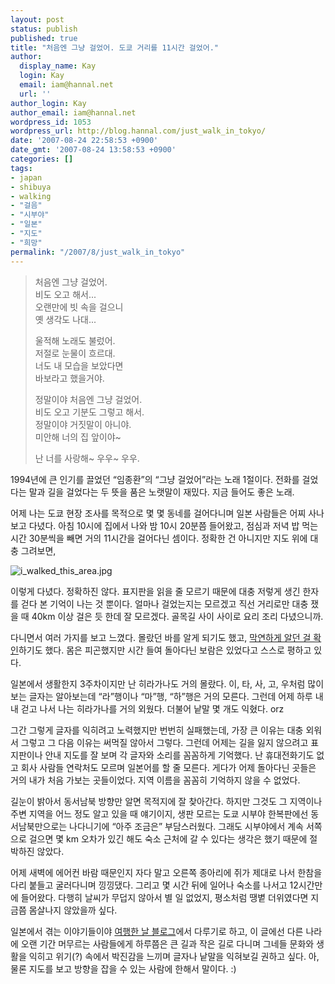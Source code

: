 ```yaml
---
layout: post
status: publish
published: true
title: "처음엔 그냥 걸었어. 도쿄 거리를 11시간 걸었어."
author:
  display_name: Kay
  login: Kay
  email: iam@hannal.net
  url: ''
author_login: Kay
author_email: iam@hannal.net
wordpress_id: 1053
wordpress_url: http://blog.hannal.com/just_walk_in_tokyo/
date: '2007-08-24 22:58:53 +0900'
date_gmt: '2007-08-24 13:58:53 +0900'
categories: []
tags:
- japan
- shibuya
- walking
- "걸음"
- "시부야"
- "일본"
- "지도"
- "희망"
permalink: "/2007/8/just_walk_in_tokyo"
---
```

<blockquote>처음엔 그냥 걸었어.<br />
비도 오고 해서...<br />
오랜만에 빗 속을 걸으니<br />
옛 생각도 나대...</p>
<p>울적해 노래도 불렀어.<br />
저절로 눈물이 흐르대.<br />
너도 내 모습을 보았다면<br />
바보라고 했을거야.</p>
<p>정말이야 처음엔 그냥 걸었어.<br />
비도 오고 기분도 그렇고 해서.<br />
정말이야 거짓말이 아니야.<br />
미안해 너의 집 앞이야~</p>
<p>난 너를 사랑해~ 우우~ 우우.</p></blockquote>
<p>1994년에 큰 인기를 끌었던 “임종환”의 “그냥 걸었어”라는 노래 1절이다. 전화를 걸었다는 말과 길을 걸었다는 두 뜻을 품은 노랫말이 재밌다. 지금 들어도 좋은 노래.</p>
<p>어제 나는 도쿄 현장 조사를 목적으로 몇 몇 동네를 걸어다니며 일본 사람들은 어찌 사나 보고 다녔다. 아침 10시에 집에서 나와 밤 10시 20분쯤 들어왔고, 점심과 저녁 밥 먹는 시간 30분씩을 빼면 거의 11시간을 걸어다닌 셈이다. 정확한 건 아니지만 지도 위에 대충 그려보면,</p>
<p><img src="http://blog.hannal.com/assets/uploads/2007/08/i_walked_this_area1.jpg" alt="i_walked_this_area.jpg" /></p>
<p>이렇게 다녔다. 정확하진 않다. 표지판을 읽을 줄 모르기 때문에 대충 저렇게 생긴 한자를 걷다 본 기억이 나는 것 뿐이다. 얼마나 걸었는지는 모르겠고 직선 거리로만 대충 쟀을 때 40km 이상 걸은 듯 한데 잘 모르겠다. 골목길 사이 사이로 요리 조리 다녔으니까.</p>
<p>다니면서 여러 가지를 보고 느꼈다. 몰랐던 바를 알게 되기도 했고, <a href="http://www.hannal.net/travel/entry/a-bicycle-is-an-important-way-to-move-in-japan">막연하게 알던 걸 확인</a>하기도 했다. 몸은 피곤했지만 시간 들여 돌아다닌 보람은 있었다고 스스로 평하고 있다.</p>
<p>일본에서 생활한지 3주차이지만 난 히라가나도 거의 몰랐다. 이, 타, 사, 고, 우처럼 많이 보는 글자는 알아보는데 “라”행이나 “마”행, “하”행은 거의 모른다. 그런데 어제 하루 내내 걷고 나서 나는 히라가나를 거의 외웠다. 더불어 낱말 몇 개도 익혔다. orz</p>
<p>그간 그렇게 글자를 익히려고 노력했지만 번번히 실패했는데, 가장 큰 이유는 대충 외워서 그렇고 그 다음 이유는 써먹질 않아서 그렇다. 그런데 어제는 길을 잃지 않으려고 표지판이나 안내 지도를 잘 보며 각 글자와 소리를 꼼꼼하게 기억했다. 난 휴대전화기도 없고 회사 사람들 연락처도 모르며 일본어를 할 줄 모른다. 게다가 어제 돌아다닌 곳들은 거의 내가 처음 가보는 곳들이었다. 지역 이름을 꼼꼼히 기억하지 않을 수 없었다.</p>
<p>길눈이 밝아서 동서남북 방향만 알면 목적지에 잘 찾아간다. 하지만 그것도 그 지역이나 주변 지역을 어느 정도 알고 있을 때 얘기이지, 생판 모르는 도쿄 시부야 한복판에선 동서남북만으로는 나다니기에 “아주 조금은” 부담스러웠다. 그래도 시부야에서 계속 서쪽으로 걸으면 몇 km 오차가 있긴 해도 숙소 근처에 갈 수 있다는 생각은 했기 때문에 절박하진 않았다.</p>
<p>어제 새벽에 에어컨 바람 때문인지 자다 말고 오른쪽 종아리에 쥐가 제대로 나서 한참을 다리 붙들고 굴러다니며 낑낑댔다. 그리고 몇 시간 뒤에 일어나 숙소를 나서고 12시간만에 들어왔다. 다행히 날씨가 무덥지 않아서 별 일 없었지, 평소처럼 땡볕 더위였다면 지금쯤 몸살나지 않았을까 싶다.</p>
<p>일본에서 겪는 이야기들이야 <a href="http://www.hannal.net/travel">여행한 날 블로그</a>에서 다루기로 하고, 이 글에선 다른 나라에 오랜 기간 머무르는 사람들에게 하루쯤은 큰 길과 작은 길로 다니며 그네들 문화와 생활을 익히고 위기(?) 속에서 박진감을 느끼며 글자나 낱말을 익혀보길 권하고 싶다. 아, 물론 지도를 보고 방향을 잡을 수 있는 사람에 한해서 말이다. :)</p>
